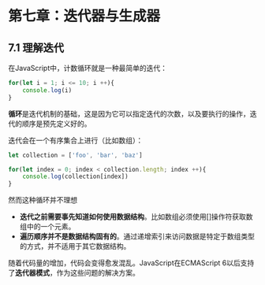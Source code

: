# 第七章：迭代器与生成器

## 7.1 理解迭代

在JavaScript中，计数循环就是一种最简单的迭代：

```js
for(let i = 1; i <= 10; i ++){
    console.log(i)
}
```

**循环**是迭代机制的基础，这是因为它可以指定迭代的次数，以及要执行的操作，迭代的顺序是预先定义好的。

迭代会在一个有序集合上进行（比如数组）：

```js
let collection = ['foo', 'bar', 'baz']

for(let index = 0; index < collection.length; index ++){
    console.log(collection[index])
}
```

然而这种循环并不理想

- **迭代之前需要事先知道如何使用数据结构**。比如数组必须使用[]操作符获取数组中的一个元素。
- **遍历顺序并不是数据结构固有的**。通过递增索引来访问数据是特定于数组类型的方式，并不适用于其它数据结构。

随着代码量的增加，代码会变得愈发混乱。JavaScript在ECMAScript 6以后支持了**迭代器模式**，作为这些问题的解决方案。